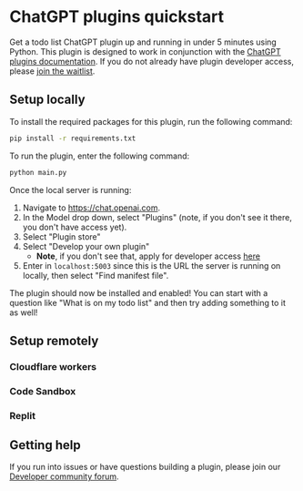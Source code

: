 # ChatGPT plugins quickstart

Get a todo list ChatGPT plugin up and running in under 5 minutes using Python. This plugin is designed to work in conjunction with the [ChatGPT plugins documentation](https://platform.openai.com/docs/plugins). If you do not already have plugin developer access, please [join the waitlist](https://openai.com/waitlist/plugins).

## Setup locally

To install the required packages for this plugin, run the following command:

```bash
pip install -r requirements.txt
```

To run the plugin, enter the following command:

```bash
python main.py
```

Once the local server is running:

1. Navigate to https://chat.openai.com. 
2. In the Model drop down, select "Plugins" (note, if you don't see it there, you don't have access yet).
3. Select "Plugin store"
4. Select "Develop your own plugin"
    - **Note**, if you don't see that, apply for developer access [here](https://openai.com/waitlist/plugins) 
6. Enter in `localhost:5003` since this is the URL the server is running on locally, then select "Find manifest file".

The plugin should now be installed and enabled! You can start with a question like "What is on my todo list" and then try adding something to it as well! 

## Setup remotely

### Cloudflare workers

### Code Sandbox

### Replit

## Getting help

If you run into issues or have questions building a plugin, please join our [Developer community forum](https://community.openai.com/c/chat-plugins/20).
